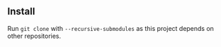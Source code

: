 Install
---
Run `git clone` with `--recursive-submodules` as this project depends on other repositories.
